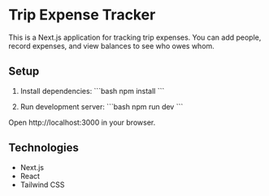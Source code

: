# Trip Expense Tracker

This is a Next.js application for tracking trip expenses. You can add people, record expenses, and view balances to see who owes whom.

## Setup

1. Install dependencies:
\`\`\`bash
npm install
\`\`\`

2. Run development server:
\`\`\`bash
npm run dev
\`\`\`

Open http://localhost:3000 in your browser.

## Technologies

- Next.js
- React
- Tailwind CSS

